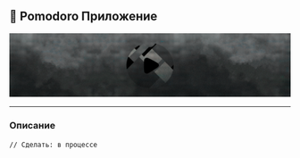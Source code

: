 ## 📼 Pomodoro Приложение 

<div width="100%" align="center">
    <img src="/images/cover.png">
</div>
<hr>

### Описание 

```bash
// Сделать: в процессе
```


